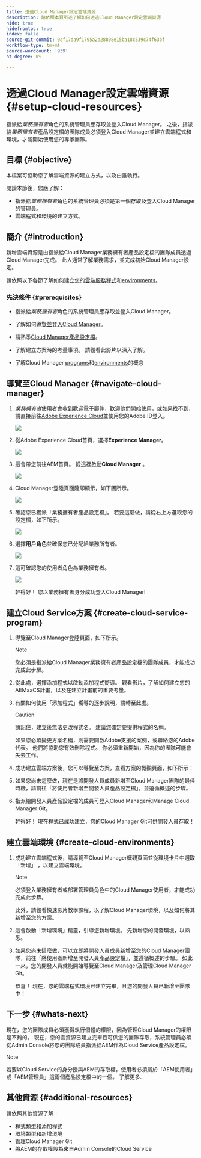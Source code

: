 ```yaml
---
title: 透過Cloud Manager設定雲端資源
description: 請依照本頁所述了解如何透過Cloud Manager設定雲端資源
hide: true
hidefromtoc: true
index: false
source-git-commit: 0af17da9f1795a2a28808e15ba18c539c74f63bf
workflow-type: tm+mt
source-wordcount: '939'
ht-degree: 0%

---
```


# 透過Cloud Manager設定雲端資源 {#setup-cloud-resources}

指派給&#x200B;*業務擁有者*&#x200B;角色的系統管理員應存取並登入Cloud Manager。 之後，指派給&#x200B;*業務擁有者*&#x200B;產品設定檔的團隊成員必須登入Cloud Manager並建立雲端程式和環境，才能開始使用您的專家團隊。

## 目標 {#objective}

本檔案可協助您了解雲端資源的建立方式，以及由誰執行。

閱讀本節後，您應了解：

* 指派給&#x200B;*業務擁有者*&#x200B;角色的系統管理員必須是第一個存取及登入Cloud Manager的管理員。
* 雲端程式和環境的建立方式。

## 簡介 {#introduction}

新增雲端資源是由指派給Cloud Manager業務擁有者產品設定檔的團隊成員透過Cloud Manager完成。 此人通常了解業務需求，並完成初始Cloud Manager設定。

請依照以下各節了解如何建立您的[雲端服務程式](#create-cloud-service-program)和[environments](#create-cloud-environments)。

### 先決條件 {#prerequisites}

* 指派給&#x200B;*業務擁有者*&#x200B;角色的系統管理員應存取並登入Cloud Manager。

* 了解如何[導覽並登入Cloud Manager](https://experienceleague.adobe.com/docs/experience-manager-cloud-service/onboarding/what-is-required/navigate-to-cloud-manager.html?lang=en)。

* 請熟悉[Cloud Manager產品設定檔](https://experienceleague.adobe.com/docs/experience-manager-cloud-service/onboarding/onboarding-concepts/aem-cs-team-product-profiles.html?lang=en#cloud-manager-product-profiles)。

* 了解建立方案時的考量事項。 請觀看此影片以深入了解。

* 了解Cloud Manager [programs](https://experienceleague.adobe.com/docs/experience-manager-cloud-service/onboarding/getting-access/understand-program-types.html?lang=en)和[environments](https://experienceleague.adobe.com/docs/experience-manager-cloud-service/implementing/using-cloud-manager/manage-environments.html?lang=en)的概念

## 導覽至Cloud Manager {#navigate-cloud-manager}

1. *業務擁有者*&#x200B;使用者會收到歡迎電子郵件，歡迎他們開始使用，或如果找不到，請直接前往[Adobe Experience Cloud](https://experience.adobe.com/#/@ccs/home)並使用您的Adobe ID登入。

   ![](/help/onboarding/onboarding-journey/assets/setup-resources1.png)

1. 從Adobe Experience Cloud首頁，選擇&#x200B;**Experience Manager**。

   ![](/help/onboarding/onboarding-journey/assets/setup-resources2.png)

1. 這會帶您前往AEM首頁。 從這裡啟動&#x200B;**Cloud Manager** 。

   ![](/help/onboarding/onboarding-journey/assets/setup-resources3.png)

1. Cloud Manager登陸頁面隨即顯示，如下圖所示。

   ![](/help/onboarding/onboarding-journey/assets/setup-resources4.png)

1. 確認您已獲派「業務擁有者產品設定檔」。 若要這麼做，請從右上方選取您的設定檔，如下所示。

   ![](/help/onboarding/onboarding-journey/assets/setup-resources5.png)

1. 選擇&#x200B;**用戶角色**&#x200B;並確保您已分配給業務所有者。

   ![](/help/onboarding/onboarding-journey/assets/setup-resources6.png)

1. 這可確認您的使用者角色為業務擁有者。

   ![](/help/onboarding/onboarding-journey/assets/setup-resources7.png)

   幹得好！ 您以業務擁有者身分成功登入Cloud Manager!

## 建立Cloud Service方案 {#create-cloud-service-program}


1. 導覽至Cloud Manager登陸頁面，如下所示。

   >[!NOTE]
   >您必須是指派給Cloud Manager業務擁有者產品設定檔的團隊成員，才能成功完成此步驟。

1. 從此處，選擇添加程式以啟動添加程式嚮導。 觀看影片，了解如何建立您的AEMaaCS計畫，以及在建立計畫前的重要考量。

1. 有關如何使用「添加程式」嚮導的逐步說明，請轉至此處。

   >[!CAUTION]
   >請記住，建立後無法更改程式名。 建議您確定要提供程式的名稱。

   如果您必須變更方案名稱，則需要開啟Adobe支援的案例，或聯絡您的Adobe代表。 他們將協助您有效刪除程式。 你必須重新開始，因為你的團隊可能會失去工作。

1. 成功建立雲端方案後，您可以導覽至方案，查看方案的概觀頁面，如下所示：

1. 如果您尚未這麼做，現在是將開發人員成員新增至Cloud Manager團隊的最佳時機，請前往「將使用者新增至開發人員產品設定檔」，並遵循概述的步驟。

1. 指派給開發人員產品設定檔的成員可登入Cloud Manager和Manage Cloud Manager Git。


   幹得好！ 現在程式已成功建立，您的Cloud Manager Git可供開發人員存取！


## 建立雲端環境 {#create-cloud-environments}

1. 成功建立雲端程式後，請導覽至Cloud Manager概觀頁面並從環境卡片中選取「新增」 ，以建立雲端環境。

   >[!NOTE]
   >必須登入業務擁有者或部署管理員角色中的Cloud Manager使用者，才能成功完成此步驟。

   此外，請觀看快速影片教學課程，以了解Cloud Manager環境，以及如何將其新增至您的方案。

1. 這會啟動「新增環境」精靈，引導您新增環境。 先新增您的開發環境，以熟悉。

1. 如果您尚未這麼做，可以立即將開發人員成員新增至您的Cloud Manager團隊，前往「將使用者新增至開發人員產品設定檔」，並遵循概述的步驟。 如此一來，您的開發人員就能開始導覽至Cloud Manager及管理Cloud Manager Git。


   恭喜！ 現在，您的雲端程式環境已建立完畢，且您的開發人員已新增至團隊中！

## 下一步 {#whats-next}

現在，您的團隊成員必須獲得執行個體的權限，因為管理Cloud Manager的權限是不夠的。 現在，您的雲資源已建立完畢且可供您的團隊存取，系統管理員必須從Admin Console將您的團隊成員指派給AEM作為Cloud Service產品設定檔。

>[!NOTE]
>若要以Cloud Service的身分授與AEM的存取權，使用者必須屬於「AEM使用者」或「AEM管理員」這兩個產品設定檔中的一個。 了解更多.

## 其他資源 {#additional-resources}

請依照其他資源了解：

* 程式類型和添加程式
* 環境類型和新增環境
* 管理Cloud Manager Git
* 將AEM的存取權設為來自Admin Console的Cloud Service
